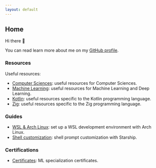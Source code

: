 ```yaml
---
layout: default
---
```


## Home

Hi there 👋

You can read learn more about me on my [GitHub profile](https://github.com/rmarquis).

### Resources

Useful resources:

* [Computer Sciences](./cs): useful resources for Computer Sciences.
* [Machine Learning](./ml): useful resources for Machine Learning and Deep Learning.
* [Kotlin](./kt): useful resources specific to the Kotlin programming language.
* [Zig](./zg): useful resources specific to the Zig programming language.

### Guides

* [WSL & Arch Linux](./wsl): set up a WSL development environment with Arch Linux.
* [Shell customization](/sh): shell prompt customization with Starship.

### Certifications

* [Certificates](./ct): ML specialization certificates.
